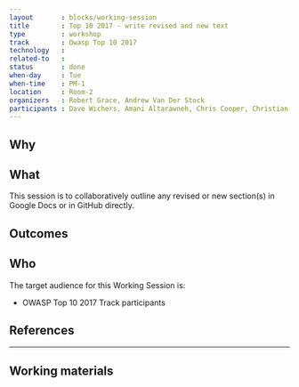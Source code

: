 ```yaml
---
layout       : blocks/working-session
title        : Top 10 2017 - write revised and new text 
type         : workshop
track        : Owasp Top 10 2017
technology   :
related-to   :
status       : done
when-day     : Tue
when-time    : PM-1
location     : Room-2
organizers   : Robert Grace, Andrew Van Der Stock
participants : Dave Wichers, Amani Altarawneh, Chris Cooper, Christian DeHoyos, Daniel Miessler, Erez Yalon, Jason Li, Jonas vanalderweireldt, Kevin Greene, Nuno Loureiro, Sandor Lenart, Tiago Mendo, Tiffany Long, Torsten Gigler 
---
```


## Why


## What

This session is to collaboratively outline any revised or new section(s) in Google Docs or in GitHub directly. 

## Outcomes 



## Who

The target audience for this Working Session is:

 - OWASP Top 10 2017 Track participants

## References

--- 

## Working materials


